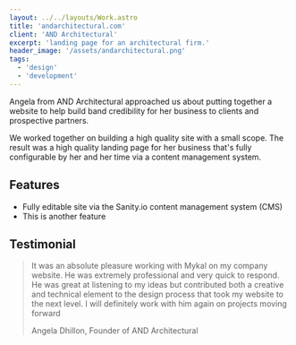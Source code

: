 ```yaml
---
layout: ../../layouts/Work.astro
title: 'andarchitectural.com'
client: 'AND Architectural'
excerpt: 'landing page for an architectural firm.'
header_image: '/assets/andarchitectural.png'
tags:
  - 'design'
  - 'development'
---
```


Angela from AND Architectural approached us about putting together a website to help build band credibility for her business to clients and prospective partners.

We worked together on building a high quality site with a small scope. The result was a high quality landing page for her business that's fully configurable by her and her time via a content management system.

## Features

- Fully editable site via the Sanity.io content management system (CMS)
- This is another feature

## Testimonial

> It was an absolute pleasure working with Mykal on my company website. He was extremely professional and very quick to respond. He was great at listening to my ideas but contributed both a creative and technical element to the design process that took my website to the next level. I will definitely work with him again on projects moving forward
>
> Angela Dhillon, Founder of AND Architectural
